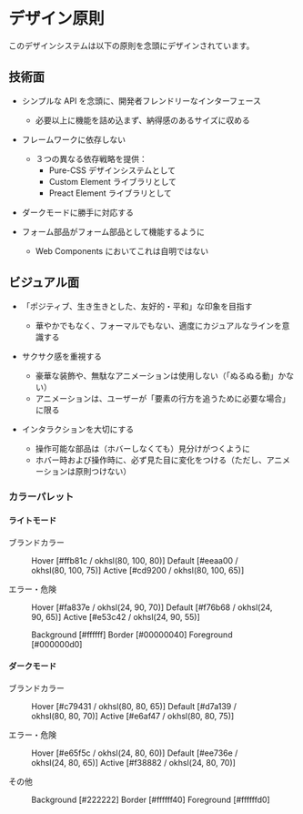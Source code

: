 # デザイン原則

このデザインシステムは以下の原則を念頭にデザインされています。

## 技術面

- シンプルな API を念頭に、開発者フレンドリーなインターフェース
  - 必要以上に機能を詰め込まず、納得感のあるサイズに収める

- フレームワークに依存しない
  - ３つの異なる依存戦略を提供：
    - Pure-CSS デザインシステムとして
    - Custom Element ライブラリとして
    - Preact Element ライブラリとして

- ダークモードに勝手に対応する

- フォーム部品がフォーム部品として機能するように
  - Web Components においてこれは自明ではない

## ビジュアル面

- 「ポジティブ、生き生きとした、友好的・平和」な印象を目指す
  - 華やかでもなく、フォーマルでもない、適度にカジュアルなラインを意識する

- サクサク感を重視する
  - 豪華な装飾や、無駄なアニメーションは使用しない（「ぬるぬる動」かない）
  - アニメーションは、ユーザーが「要素の行方を追うために必要な場合」に限る

- インタラクションを大切にする
  - 操作可能な部品は（ホバーしなくても）見分けがつくように
  - ホバー時および操作時に、必ず見た目に変化をつける（ただし、アニメーションは原則つけない）

### カラーパレット
#### ライトモード

ブランドカラー

<figure class="light">
  <phi-stack size="md">
    <phi-group size="md">
      <phi-color-swatch color="#ffb81c" />
      <span>Hover [#ffb81c / okhsl(80, 100, 80)]</span>
    </phi-group>
    <phi-group size="md">
      <phi-color-swatch color="#eeaa00" />
      <span>Default [#eeaa00 / okhsl(80, 100, 75)]</span>
    </phi-group>
    <phi-group size="md">
      <phi-color-swatch color="#cd9200" />
      <span>Active [#cd9200 / okhsl(80, 100, 65)]</span>
    </phi-group>
  </phi-stack>
</figure>

エラー・危険

<figure class="light">
  <phi-stack size="md">
    <phi-group size="md">
      <phi-color-swatch color="#fa837e" />
      <span>Hover [#fa837e / okhsl(24, 90, 70)]</span>
    </phi-group>
    <phi-group size="md">
      <phi-color-swatch color="#f76b68" />
      <span>Default [#f76b68 / okhsl(24, 90, 65)]</span>
    </phi-group>
    <phi-group size="md">
      <phi-color-swatch color="#e53c42" />
      <span>Active [#e53c42 / okhsl(24, 90, 55)]</span>
    </phi-group>
  </phi-stack>
</figure>

<figure class="light">
  <phi-stack size="md">
    <phi-group size="md">
      <phi-color-swatch color="#ffffff" />
      <span>Background [#ffffff]</span>
    </phi-group>
    <phi-group size="md">
      <phi-color-swatch color="#00000040" />
      <span>Border [#00000040]</span>
    </phi-group>
    <phi-group size="md">
      <phi-color-swatch color="#000000d0" />
      <span>Foreground [#000000d0]</span>
    </phi-group>
  </phi-stack>
</figure>

#### ダークモード

ブランドカラー

<figure class="dark">
  <phi-stack size="md">
    <phi-group size="md">
      <phi-color-swatch color="#c79431" />
      <span>Hover [#c79431 / okhsl(80, 80, 65)]</span>
    </phi-group>
    <phi-group size="md">
      <phi-color-swatch color="#d7a139" />
      <span>Default [#d7a139 / okhsl(80, 80, 70)]</span>
    </phi-group>
    <phi-group size="md">
      <phi-color-swatch color="#e6af47" />
      <span>Active [#e6af47 / okhsl(80, 80, 75)]</span>
    </phi-group>
  </phi-stack>
</figure>

エラー・危険

<figure class="dark">
  <phi-stack size="md">
    <phi-group size="md">
      <phi-color-swatch color="#e65f5c" />
      <span>Hover [#e65f5c / okhsl(24, 80, 60)]</span>
    </phi-group>
    <phi-group size="md">
      <phi-color-swatch color="#ee736e" />
      <span>Default [#ee736e / okhsl(24, 80, 65)]</span>
    </phi-group>
    <phi-group size="md">
      <phi-color-swatch color="#f38882" />
      <span>Active [#f38882 / okhsl(24, 80, 70)]</span>
    </phi-group>
  </phi-stack>
</figure>

その他

<figure class="dark">
  <phi-stack size="md">
    <phi-group size="md">
      <phi-color-swatch color="#222222" />
      <span>Background [#222222]</span>
    </phi-group>
    <phi-group size="md">
      <phi-color-swatch color="#ffffff40" />
      <span>Border [#ffffff40]</span>
    </phi-group>
    <phi-group size="md">
      <phi-color-swatch color="#ffffffd0" />
      <span>Foreground [#ffffffd0]</span>
    </phi-group>
  </phi-stack>
</figure>
